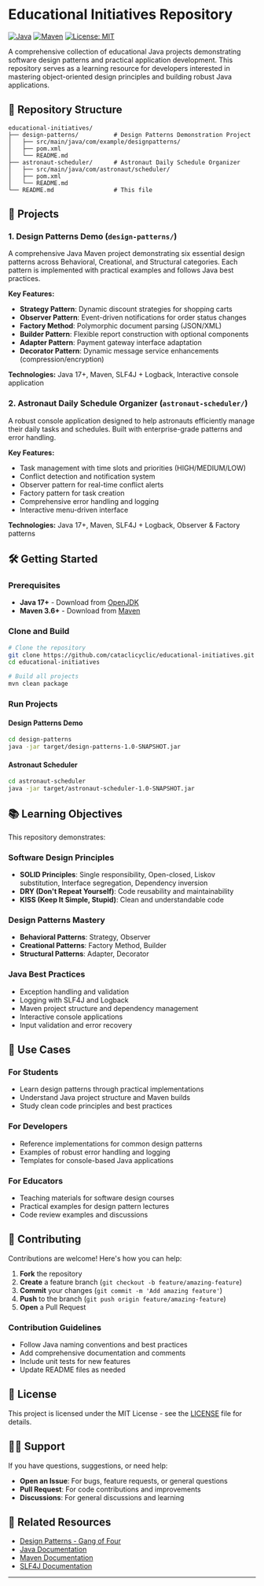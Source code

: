 # Educational Initiatives Repository

[![Java](https://img.shields.io/badge/Java-17+-blue.svg)](https://openjdk.java.net/)
[![Maven](https://img.shields.io/badge/Maven-3.6+-C71A36.svg)](https://maven.apache.org/)
[![License: MIT](https://img.shields.io/badge/License-MIT-yellow.svg)](https://opensource.org/licenses/MIT)

A comprehensive collection of educational Java projects demonstrating software design patterns and practical application development. This repository serves as a learning resource for developers interested in mastering object-oriented design principles and building robust Java applications.

## 📁 Repository Structure

```
educational-initiatives/
├── design-patterns/          # Design Patterns Demonstration Project
│   ├── src/main/java/com/example/designpatterns/
│   ├── pom.xml
│   └── README.md
├── astronaut-scheduler/      # Astronaut Daily Schedule Organizer
│   ├── src/main/java/com/astronaut/scheduler/
│   ├── pom.xml
│   └── README.md
└── README.md                 # This file
```

## 🚀 Projects

### 1. Design Patterns Demo (`design-patterns/`)
A comprehensive Java Maven project demonstrating six essential design patterns across Behavioral, Creational, and Structural categories. Each pattern is implemented with practical examples and follows Java best practices.

**Key Features:**
- **Strategy Pattern**: Dynamic discount strategies for shopping carts
- **Observer Pattern**: Event-driven notifications for order status changes
- **Factory Method**: Polymorphic document parsing (JSON/XML)
- **Builder Pattern**: Flexible report construction with optional components
- **Adapter Pattern**: Payment gateway interface adaptation
- **Decorator Pattern**: Dynamic message service enhancements (compression/encryption)

**Technologies:** Java 17+, Maven, SLF4J + Logback, Interactive console application

### 2. Astronaut Daily Schedule Organizer (`astronaut-scheduler/`)
A robust console application designed to help astronauts efficiently manage their daily tasks and schedules. Built with enterprise-grade patterns and error handling.

**Key Features:**
- Task management with time slots and priorities (HIGH/MEDIUM/LOW)
- Conflict detection and notification system
- Observer pattern for real-time conflict alerts
- Factory pattern for task creation
- Comprehensive error handling and logging
- Interactive menu-driven interface

**Technologies:** Java 17+, Maven, SLF4J + Logback, Observer & Factory patterns

## 🛠️ Getting Started

### Prerequisites
- **Java 17+** - Download from [OpenJDK](https://openjdk.java.net/)
- **Maven 3.6+** - Download from [Maven](https://maven.apache.org/)

### Clone and Build
```bash
# Clone the repository
git clone https://github.com/cataclicyclic/educational-initiatives.git
cd educational-initiatives

# Build all projects
mvn clean package
```

### Run Projects

#### Design Patterns Demo
```bash
cd design-patterns
java -jar target/design-patterns-1.0-SNAPSHOT.jar
```

#### Astronaut Scheduler
```bash
cd astronaut-scheduler
java -jar target/astronaut-scheduler-1.0-SNAPSHOT.jar
```

## 📚 Learning Objectives

This repository demonstrates:

### Software Design Principles
- **SOLID Principles**: Single responsibility, Open-closed, Liskov substitution, Interface segregation, Dependency inversion
- **DRY (Don't Repeat Yourself)**: Code reusability and maintainability
- **KISS (Keep It Simple, Stupid)**: Clean and understandable code

### Design Patterns Mastery
- **Behavioral Patterns**: Strategy, Observer
- **Creational Patterns**: Factory Method, Builder
- **Structural Patterns**: Adapter, Decorator

### Java Best Practices
- Exception handling and validation
- Logging with SLF4J and Logback
- Maven project structure and dependency management
- Interactive console applications
- Input validation and error recovery

## 🎯 Use Cases

### For Students
- Learn design patterns through practical implementations
- Understand Java project structure and Maven builds
- Study clean code principles and best practices

### For Developers
- Reference implementations for common design patterns
- Examples of robust error handling and logging
- Templates for console-based Java applications

### For Educators
- Teaching materials for software design courses
- Practical examples for design pattern lectures
- Code review examples and discussions

## 🤝 Contributing

Contributions are welcome! Here's how you can help:

1. **Fork** the repository
2. **Create** a feature branch (`git checkout -b feature/amazing-feature`)
3. **Commit** your changes (`git commit -m 'Add amazing feature'`)
4. **Push** to the branch (`git push origin feature/amazing-feature`)
5. **Open** a Pull Request

### Contribution Guidelines
- Follow Java naming conventions and best practices
- Add comprehensive documentation and comments
- Include unit tests for new features
- Update README files as needed

## 📄 License

This project is licensed under the MIT License - see the [LICENSE](LICENSE) file for details.

## 🙋‍♂️ Support

If you have questions, suggestions, or need help:

- **Open an Issue**: For bugs, feature requests, or general questions
- **Pull Request**: For code contributions and improvements
- **Discussions**: For general discussions and learning

## 🔗 Related Resources

- [Design Patterns - Gang of Four](https://en.wikipedia.org/wiki/Design_Patterns)
- [Java Documentation](https://docs.oracle.com/en/java/)
- [Maven Documentation](https://maven.apache.org/guides/)
- [SLF4J Documentation](http://www.slf4j.org/manual.html)

---


